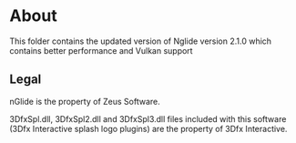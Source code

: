 # About

This folder contains the updated version of Nglide version 2.1.0 which contains better performance and Vulkan support

Legal
------------------------

nGlide is the property of Zeus Software.

3DfxSpl.dll, 3DfxSpl2.dll and 3DfxSpl3.dll files included with this software (3Dfx Interactive splash logo plugins) are the property of 3Dfx Interactive.

